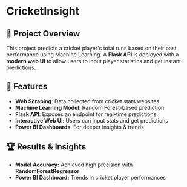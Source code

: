 # CricketInsight

## 📌 Project Overview
This project predicts a cricket player's total runs based on their past performance using Machine Learning. A **Flask API** is deployed with a **modern web UI** to allow users to input player statistics and get instant predictions.

## 🚀 Features
- **Web Scraping**: Data collected from cricket stats websites
- **Machine Learning Model**: Random Forest-based prediction
- **Flask API**: Exposes an endpoint for real-time predictions
- **Interactive Web UI**: Users can input stats and get predictions
- **Power BI Dashboards**: For deeper insights & trends

## 🏆 Results & Insights
- **Model Accuracy:** Achieved high precision with **RandomForestRegressor**
- **Power BI Dashboard:** Trends in cricket player performances
